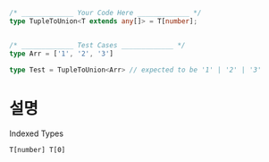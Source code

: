```ts
/* _____________ Your Code Here _____________ */
type TupleToUnion<T extends any[]> = T[number];


/* _____________ Test Cases _____________ */
type Arr = ['1', '2', '3']

type Test = TupleToUnion<Arr> // expected to be '1' | '2' | '3'


```

# 설명
Indexed Types

    T[number] T[0]
